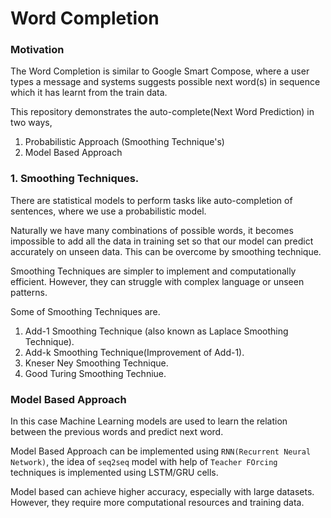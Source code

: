 # Word Completion

### Motivation
The Word Completion is similar to Google Smart Compose, where a user types a message and systems suggests possible next word(s) in sequence which it has learnt from the train data.

This repository demonstrates the auto-complete(Next Word Prediction) in two ways,
1. Probabilistic Approach (Smoothing Technique's)
2. Model Based Approach

### 1. Smoothing Techniques. 
There are statistical models to perform tasks like auto-completion of sentences, where we use a probabilistic model.

Naturally we have many combinations of possible words, it becomes impossible to add all the data in training set so that our model can predict accurately on unseen data. This can be overcome by smoothing technique.

Smoothing Techniques are  simpler to implement and computationally efficient. However, they can struggle with complex language or unseen patterns.

Some of Smoothing Techniques are.
1. Add-1 Smoothing Technique (also known as Laplace Smoothing Technique).
2. Add-k Smoothing Technique(Improvement of Add-1).
3. Kneser Ney Smoothing Technique.
4. Good Turing Smoothing Techniue. 

### Model Based Approach
In this case Machine Learning models are used to learn the relation between the previous words and predict next word.

Model Based Approach can be implemented using `RNN(Recurrent Neural Network)`, the idea of `seq2seq` model with help of `Teacher FOrcing` techniques is implemented using LSTM/GRU cells.


Model based can achieve higher accuracy, especially with large datasets. However, they require more computational resources and training data.